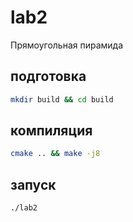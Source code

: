 # lab2

Прямоугольная пирамида

## подготовка

```bash
mkdir build && cd build
```

## компиляция

```bash
cmake .. && make -j8
```

## запуск

```bash
./lab2
```
